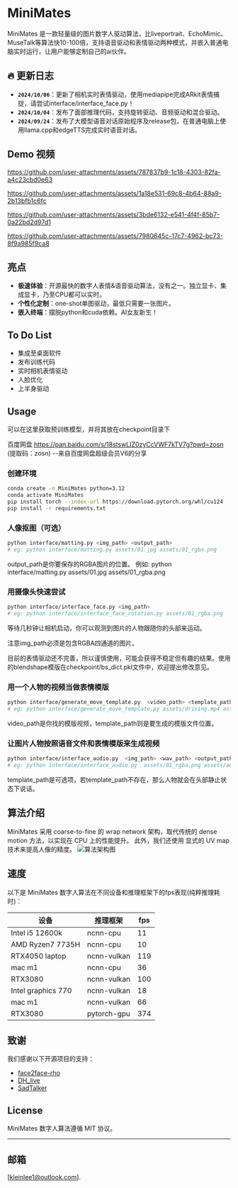 # MiniMates

MiniMates 是一款轻量级的图片数字人驱动算法，比liveportrait、EchoMimic、MuseTalk等算法快10-100倍，支持语音驱动和表情驱动两种模式，并嵌入普通电脑实时运行，让用户能够定制自己的ai伙伴。

## 🔥 更新日志
- **`2024/10/06`**：更新了相机实时表情驱动，使用mediapipe完成ARkit表情捕捉，请尝试interface/interface_face.py！
- **`2024/10/04`**：发布了面部推理代码，支持旋转驱动、音频驱动和混合驱动。
- **`2024/09/24`**：发布了大模型语音对话原始程序及release包，在普通电脑上使用llama.cpp和edgeTTS完成实时语音对话。
## Demo 视频


https://github.com/user-attachments/assets/787837b9-1c18-4303-82fa-a4c23cbd0e63


https://github.com/user-attachments/assets/1a18e531-69c8-4b64-88a9-2b13bfb1c6fc


https://github.com/user-attachments/assets/3bde6132-e541-4f4f-85b7-0a22bd2d97d1


https://github.com/user-attachments/assets/7980645c-17c7-4962-bc73-8f9a985f9ca8

## 亮点
- **极速体验**：开源最快的数字人表情&语音驱动算法，没有之一。独立显卡、集成显卡，乃至CPU都可以实时。
- **个性化定制**：one-shot单图驱动，最低只需要一张图片。
- **嵌入终端**：摆脱python和cuda依赖。AI女友新生！

## To Do List
- 集成至桌面软件
- 发布训练代码
- 实时相机表情驱动
- 人脸优化
- 上半身驱动
## Usage
可以在这里获取预训练模型，并将其放在checkpoint目录下

百度网盘 https://pan.baidu.com/s/18stswLIZ0zyCcVWF7kTV7g?pwd=zosn  (提取码：zosn)
--来自百度网盘超级会员V6的分享
### 创建环境
```bash
conda create -n MiniMates python=3.12
conda activate MiniMates
pip install torch --index-url https://download.pytorch.org/whl/cu124
pip install -r requirements.txt
```
### 人像抠图（可选）
```bash
python interface/matting.py <img_path> <output_path>
# eg: python interface/matting.py assets/01.jpg assets/01_rgba.png
```
output_path是你要保存的RGBA图片的位置。
例如: python interface/matting.py assets/01.jpg assets/01_rgba.png
### 用摄像头快速尝试

```bash
python interface/interface_face.py <img_path>
# eg: python interface/interface_face_rotation.py assets/01_rgba.png
```
等待几秒钟让相机启动，你可以观测到图片的人物跟随你的头部来运动。

注意img_path必须是包含RGBA四通道的图片。

目前的表情驱动还不完善，所以谨慎使用，可能会获得不稳定但有趣的结果。使用的blendshape模版在checkpoint/bs_dict.pkl文件中，欢迎提出修改意见。
### 用一个人物的视频当做表情模版
```bash
python interface/generate_move_template.py  <video_path> <template_path>
# eg: python interface/generate_move_template.py assets/driving.mp4 assets/driving.template
```
video_path是你找的模版视频，template_path则是要生成的模版文件位置。

### 让图片人物按照语音文件和表情模版来生成视频
```bash
python interface/interface_audio.py  <img_path> <wav_path> <output_path> <template_path>
# eg: python interface/interface_audio.py  assets/01_rgba.png assets/audio.wav assets/output.mp4 assets/driving.template
```
template_path是可选项，若template_path不存在，那么人物就会在头部静止状态下说话。
## 算法介绍
MiniMates 采用 coarse-to-fine 的 wrap network 架构，取代传统的 dense motion 方法，以实现在 CPU 上的性能提升。
此外，我们还使用 显式的 UV map 技术来提高人像的精度。
![算法架构图](#)
## 速度
以下是 MiniMates 数字人算法在不同设备和推理框架下的fps表现(纯粹推理耗时)：

| 设备                 | 推理框架           | fps |
|--------------------|----------------|-----|
| Intel i5 12600k    | ncnn-cpu       | 11  |
| AMD Ryzen7 7735H   | ncnn-cpu       | 10  |
| RTX4050 laptop     | ncnn-vulkan    | 119 |
| mac m1             | ncnn-cpu       | 36  |
| RTX3080            | ncnn-vulkan    | 100 |
| Intel graphics 770 | ncnn-vulkan    | 18  |
| mac m1             | ncnn-vulkan    | 66  |
| RTX3080            | pytorch-gpu    | 374 |



## 致谢
我们感谢以下开源项目的支持：
- [face2face-rho](#)
- [DH_live](#)
- [SadTalker](#)

## License
MiniMates 数字人算法遵循 MIT 协议。

---



## 邮箱
[kleinlee1@outlook.com].
